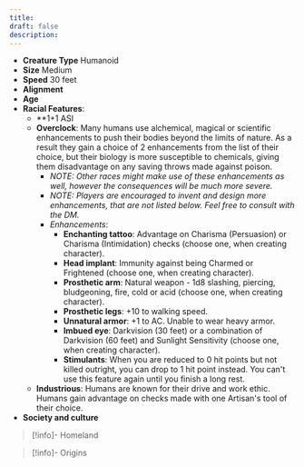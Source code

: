 ```yaml
---
title: 
draft: false
description:
---
```

- **Creature Type** Humanoid
- **Size** Medium
- **Speed** 30 feet
- **Alignment** 
- **Age** 
- **Racial Features**:
	- **1+1 ASI
	- **Overclock**: Many humans use alchemical, magical or scientific enhancements to push their bodies beyond the limits of nature. As a result they gain a choice of 2 enhancements from the list of their choice, but their biology is more susceptible to chemicals, giving them disadvantage on any saving throws made against poison.
		- *NOTE: Other races might make use of these enhancements as well, however the consequences will be much more severe.*
		- *NOTE: Players are encouraged to invent and design more enhancements, that are not listed below. Feel free to consult with the DM.*
		- *Enhancements*:
			- **Enchanting tattoo**: Advantage on Charisma (Persuasion) or Charisma (Intimidation) checks (choose one, when creating character).
			- **Head implant**: Immunity against being Charmed or Frightened (choose one, when creating character).
			- **Prosthetic arm**: Natural weapon - 1d8 slashing, piercing, bludgeoning, fire, cold or acid (choose one, when creating character).
			- **Prosthetic legs**: +10 to walking speed.
			- **Unnatural armor**: +1 to AC. Unable to wear heavy armor.
			- **Imbued eye**: Darkvision (30 feet) or a combination of Darkvision (60 feet) and Sunlight Sensitivity (choose one, when creating character).
			- **Stimulants**: When you are reduced to 0 hit points but not killed outright, you can drop to 1 hit point instead. You can't use this feature again until you finish a long rest.
	- **Industrious**: Humans are known for their drive and work ethic. Humans gain advantage on checks made with one Artisan's tool of their choice.
- **Society and culture**
> [!info]- Homeland
> 

> [!info]- Origins
> 
